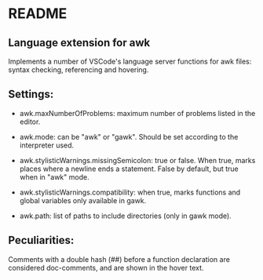 # README

## Language extension for awk

Implements a number of VSCode's language server functions for awk files: syntax checking, referencing and hovering.

## Settings:

* awk.maxNumberOfProblems: maximum number of problems listed in the editor.

* awk.mode: can be "awk" or "gawk". Should be set according to the interpreter used.

* awk.stylisticWarnings.missingSemicolon: true or false. When true, marks places
  where a newline ends a statement. False by default, but true when in "awk" mode.

* awk.stylisticWarnings.compatibility: when true, marks functions and global
  variables only available in gawk.

* awk.path: list of paths to include directories (only in gawk mode).

## Peculiarities:

Comments with a double hash (\#\#) before a function declaration are considered
doc-comments, and are shown in the hover text.